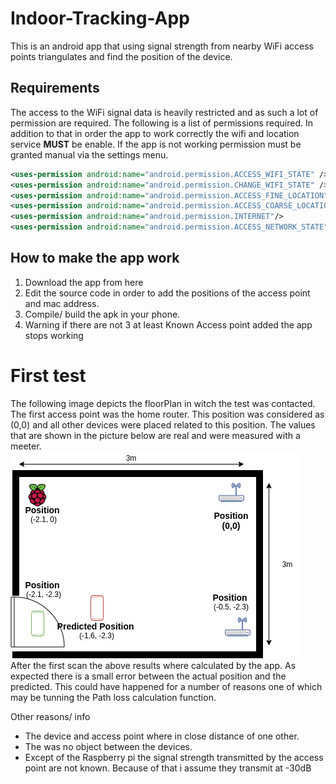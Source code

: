 # Indoor-Tracking-App

This is an android app that using signal strength from nearby WiFi access points triangulates and find the position of the device.

## Requirements

The access to the WiFi signal data is heavily restricted and as such a lot of permission are required. The following is a list of permissions required. In addition to that in order the app to work correctly the wifi and location service **MUST** be enable. If the app is not working permission must be granted manual via the settings menu.
~~~xml
<uses-permission android:name="android.permission.ACCESS_WIFI_STATE" />
<uses-permission android:name="android.permission.CHANGE_WIFI_STATE" />
<uses-permission android:name="android.permission.ACCESS_FINE_LOCATION" />
<uses-permission android:name="android.permission.ACCESS_COARSE_LOCATION"/>
<uses-permission android:name="android.permission.INTERNET"/>
<uses-permission android:name="android.permission.ACCESS_NETWORK_STATE"/>
~~~

## How to make the app work 

1. Download the app from here
2. Edit the source code in order to add the positions of the access point and mac address.
3. Compile/ build the apk in your phone.
4. Warning if there are not 3 at least Known Access point added the app stops working 

# First test
The following image depicts the floorPlan in witch the test was contacted. The first access point was the home router. This position was considered as (0,0) and all other devices were placed related to this position. The values that are shown in the picture below are real and were measured with a meeter. 
![](images/floorPlan.png)  
After the first scan the above results where calculated by the app. As expected there is a small error between the actual position and the predicted. This could have happened for a number of reasons one of which may be tunning the Path loss calculation function. 

Other reasons/ info
* The device and access point where in close distance of one other.
* The was no object between the devices.
* Except of the Raspberry pi the signal strength transmitted by the access point are not known. Because of that i assume they transmit at -30dB

